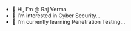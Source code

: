 - 👋 Hi, I’m @ Raj Verma
- 👀 I’m interested in Cyber Security...
- 🌱 I’m currently learning  Penetration Testing...


<!---Raj Verma/Raj Verma is a ✨ special ✨ repository because its `README.md` (this file) appears on your GitHub profile.
You can click the Preview link to take a look at your changes.
--->
